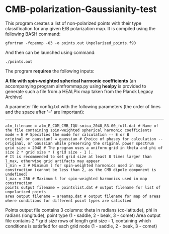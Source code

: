 # CMB-polarization-Gaussianity-test



This program creates a list of non-polarized points with their type classification for any given E/B polarization map. It is compiled using the following BASH command:

    gfortran -fopenmp -O3 -o points.out Unpolarized_points.f90
    
And then can be launched using command:

    ./points.out
    
The program **requires** the following inputs:

**A file with spin-weighted spherical harmonic coefficients** (an accompanying program almfrommap.py using **healpy** is provided to generate such a file from a HEALPix map taken from the Planck Legacy Archive)

A parameter file config.txt with the following parameters (the order of lines and the space after '=' are important):

------------------------------
    alm_filename = alm_E_COM_CMB_IQU-smica_2048_R3.00_full.dat # Name of the file containing spin-weighted spherical harmonic coefficients
    mode = E # Specifies the mode for calculation -- E or B
    original or gaussian? = gaussian # Choice of phases for calculation -- original, or Gaussian while preserving the original power spectrum
    grid size = 2048 # The program uses a uniform grid in theta and phi of size 2 * grid size * ( grid size - 1 ). 
    # It is recommended to set grid size at least 8 times larger than l_max, otherwise grid artifacts may appear
    l_min = 2 # Minimum l for spin-weighted harmonics used in map construction (cannot be less than 2, as the CMB dipole component is undefined)
    l_max = 256 # Maximum l for spin-weighted harmonics used in map construction
    points output filename = pointslist.dat # output filename for list of unpolarized points 
    area output filename = areamap.dat # output filename for map of areas where conditions for different point types are satisfied 

Points output file contains 3 columns: theta in radians (co-latitude), phi in radians (longitude), point type (1 - saddle, 2 - beak, 3 - comet)
Area output file contains 2 * grid size rows of length grid size - 1, containing which conditions is satisfied for each grid node (1 - saddle, 2 - beak, 3 - comet)
